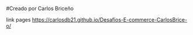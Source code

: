 #Creado por Carlos Briceño

link pages  https://carlosdb21.github.io/Desafios-E-commerce-CarlosBrice-o/
